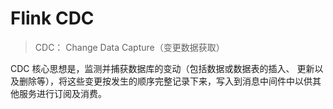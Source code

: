 # Flink CDC 

> CDC： Change Data Capture（变更数据获取）

CDC 核心思想是，监测并捕获数据库的变动（包括数据或数据表的插入、 更新以及删除等），将这些变更按发生的顺序完整记录下来，写入到消息中间件中以供其他服务进行订阅及消费。